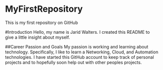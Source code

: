 # MyFirstRepository
This is my first repository on GitHub

#Introduction 
Hello, my name is Jarid Walters. I created this README to give a little insight about myself.

##Career Passion and Goals
My passion is working and learning about technology. Specifically, I like to learn a Networking, Cloud, and Automation technologies. I have started this GitHub account to keep track of personal projects and to hopefully soon help out with other peoples projects. 
